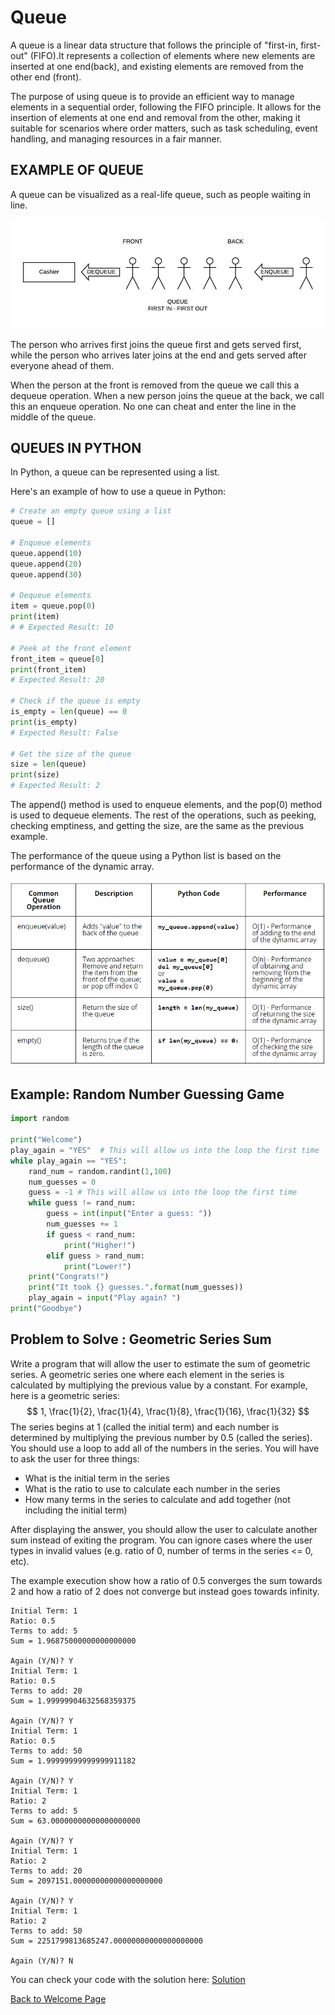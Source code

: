 # Queue

A queue is a linear data structure that follows the principle of "first-in, first-out" (FIFO).It represents a collection of elements where new elements are inserted at one end(back), and existing elements are removed from the other end (front).

The purpose of using queue is to provide an efficient way to manage elements in a sequential order, following the FIFO principle. It allows for the insertion of elements at one end and removal from the other, making it suitable for scenarios where order matters, such as task scheduling, event handling, and managing resources in a fair manner.

## EXAMPLE OF QUEUE

A queue can be visualized as a real-life queue, such as people waiting in line.

![guess_design](queue.jpeg)

The person who arrives first joins the queue first and gets served first, while the person who arrives later joins at the end and gets served after everyone ahead of them.

When the person at the front is removed from the queue we call this a dequeue operation. When a new person joins the queue at the back, we call this an enqueue operation. No one can cheat and enter the line in the middle of the queue.

## QUEUES IN PYTHON

In Python, a queue can be represented using a list.

Here's an example of how to use a queue in Python:

```python
# Create an empty queue using a list
queue = []

# Enqueue elements
queue.append(10)
queue.append(20)
queue.append(30)

# Dequeue elements
item = queue.pop(0)
print(item)  
# # Expected Result: 10

# Peek at the front element
front_item = queue[0]
print(front_item)  
# Expected Result: 20

# Check if the queue is empty
is_empty = len(queue) == 0
print(is_empty)  
# Expected Result: False

# Get the size of the queue
size = len(queue)
print(size)  
# Expected Result: 2

```

The append() method is used to enqueue elements, and the pop(0) method is used to dequeue elements. The rest of the operations, such as peeking, checking emptiness, and getting the size, are the same as the previous example. 

The performance of the queue using a Python list is based on the performance of the dynamic array.

![guess_design](queue2.png)



## Example: Random Number Guessing Game



```python
import random

print("Welcome")
play_again = "YES"  # This will allow us into the loop the first time
while play_again == "YES":
    rand_num = random.randint(1,100)
    num_guesses = 0
    guess = -1 # This will allow us into the loop the first time
    while guess != rand_num:
        guess = int(input("Enter a guess: "))
        num_guesses += 1
        if guess < rand_num:
            print("Higher!")
        elif guess > rand_num:
            print("Lower!")
    print("Congrats!")
    print("It took {} guesses.".format(num_guesses))
    play_again = input("Play again? ")
print("Goodbye")
```

## Problem to Solve : Geometric Series Sum

Write a program that will allow the user to estimate the sum of geometric series.  A geometric series one where each element in the series is calculated by multiplying the previous value by a constant.  For example, here is a geometric series:
$$
1, \frac{1}{2}, \frac{1}{4}, \frac{1}{8}, \frac{1}{16}, \frac{1}{32}
$$
The series begins at 1 (called the initial term) and each number is determined by multiplying the previous number by 0.5 (called the series).  You should use a loop to add all of the numbers in the series.  You will have to ask the user for three things:

- What is the initial term in the series
- What is the ratio to use to calculate each number in the series
- How many terms in the series to calculate and add together (not including the initial term)

After displaying the answer, you should allow the user to calculate another sum instead of exiting the program.  You can ignore cases where the user types in invalid values (e.g. ratio of 0, number of terms in the series <= 0, etc).

The example execution show how a ratio of 0.5 converges the sum towards 2 and how a ratio of 2 does not converge but instead goes towards infinity.

```
Initial Term: 1
Ratio: 0.5
Terms to add: 5
Sum = 1.96875000000000000000

Again (Y/N)? Y
Initial Term: 1
Ratio: 0.5
Terms to add: 20
Sum = 1.99999904632568359375

Again (Y/N)? Y
Initial Term: 1
Ratio: 0.5
Terms to add: 50
Sum = 1.99999999999999911182

Again (Y/N)? Y
Initial Term: 1
Ratio: 2
Terms to add: 5
Sum = 63.00000000000000000000

Again (Y/N)? Y
Initial Term: 1
Ratio: 2
Terms to add: 20
Sum = 2097151.00000000000000000000

Again (Y/N)? Y
Initial Term: 1
Ratio: 2
Terms to add: 50
Sum = 2251799813685247.00000000000000000000

Again (Y/N)? N
```

You can check your code with the solution here: [Solution](geometric_series_sum.py)



[Back to Welcome Page](0-welcome.md)



